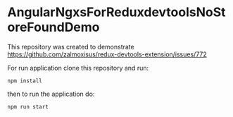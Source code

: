 # AngularNgxsForReduxdevtoolsNoStoreFoundDemo

This repository was created to demonstrate https://github.com/zalmoxisus/redux-devtools-extension/issues/772

For run application clone this repository and run:

`npm install`

then to run the application do:

`npm run start`
